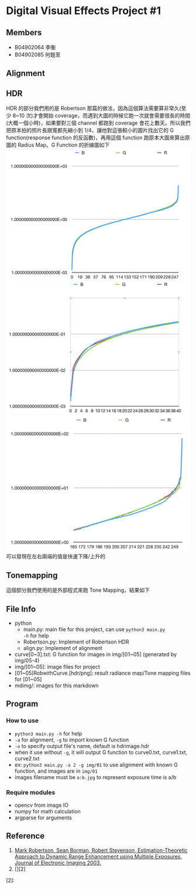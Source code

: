 # Digital Visual Effects Project #1

## Members

- B04902064 李衡
- B04902085 何鎧至

## Alignment

## HDR

HDR 的部分我們用的是 Robertson 那篇的做法，因為這個算法需要算非常久(至少 8~10 次)才會開始 coverage，而遇到大圖的時候它跑一次就會需要很長的時間(大概一個小時)，如果要對三個 channel 都跑到 coverage 會花上數天。所以我們把原本拍的照片長跟寬都先縮小到 1/4，讓他對這張較小的圖片找出它的 G function(response function 的反函數)，再用這個 function 跑原本大圖來算出原圖的 Radius Map。G Function 的折線圖如下
![curveAll](mdimg/curveall.png)![curveLeft](mdimg/curveleft.png)![curveRight](mdimg/curveright.png)
可以發現在左右兩端的值是快速下降/上升的

## Tonemapping

這個部分我們使用的是外部程式來跑 Tone Mapping，結果如下

## File Info

- python
  - main.py: main file for this project, can use <code>python3 main.py -h</code> for help
  - Robertson.py: Implement of Robertson HDR
  - align.py: Implement of alignment
- curve[0~3].txt: G function for images in img/[01~05] (generated by img/05-4)
- img/[01~05]: image files for project
- [01~05]RobwithCurve.[hdr/png]: result radiance map/Tone mapping files for [01~05]
- mdimg/: images for this markdown

## Program

### How to use

- <code>python3 main.py -h</code> for help
- <code>-a</code> for alignment, <code>-g</code> to import known G function
- <code>-o</code> to specify output file's name, default is hdrimage.hdr
- when it use without <code>-g</code>, it will output G function to curve0.txt, curve1.txt, curve2.txt
- ex: <code>python3 main.py -a 2 -g img/01</code> to use alignment with known G function, and images are in <code>img/01</code>
- images filename must be <code>a:b.jpg</code> to represent exposure time is a/b

### Require modules

- opencv from image IO
- numpy for math calculation
- argparse for arguments

## Reference

1. [Mark Robertson, Sean Borman, Robert Stevenson, Estimation-Theoretic Approach to Dynamic Range Enhancement using Multiple Exposures, Journal of Electronic Imaging 2003.][1]
2. [][2]

[1]:https://doi.org/10.1117/1.1557695
[2]:
